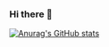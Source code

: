 ### Hi there 👋

[![Anurag's GitHub stats](https://github-readme-stats.vercel.app/api?username=ben-itdev&show_icons=true&theme=radical)](https://github.com/anuraghazra/github-readme-stats)
